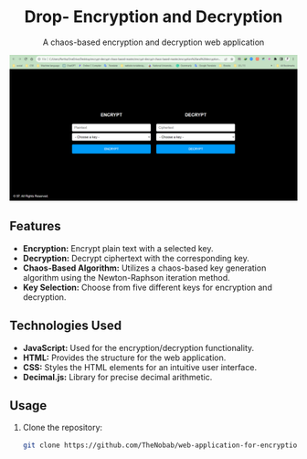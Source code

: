 <!-- web-application-for-encryption-and-decryption-based-on-a-chaos-based-key-generation -->
<h1 align="center">Drop- Encryption and Decryption</h1>

<!-- In today's digital landscape, securing sensitive information during transmission is paramount. Encryption stands as a fundamental technique ensuring data confidentiality. -->
<p align="center">A chaos-based encryption and decryption web application</p>

<!-- Web Interface -->
<p align="center">
  <img src="image.png" alt="Drop- Encryption and Decryption" width="600">
</p>

## Features

- **Encryption:** Encrypt plain text with a selected key.
- **Decryption:** Decrypt ciphertext with the corresponding key.
- **Chaos-Based Algorithm:** Utilizes a chaos-based key generation algorithm using the Newton-Raphson iteration method.
- **Key Selection:** Choose from five different keys for encryption and decryption.

## Technologies Used

- **JavaScript:** Used for the encryption/decryption functionality.
- **HTML:** Provides the structure for the web application.
- **CSS:** Styles the HTML elements for an intuitive user interface.
- **Decimal.js:** Library for precise decimal arithmetic.

## Usage

1. Clone the repository:
   ```bash
   git clone https://github.com/TheNobab/web-application-for-encryption-and-decryption-based-on-a-chaos-based-key-generation.git
